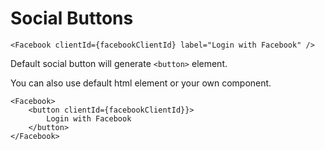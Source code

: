 # Social Buttons

```
<Facebook clientId={facebookClientId} label="Login with Facebook" />
```

Default social button will generate `<button>` element.

You can also use default html element or your own component.
```
<Facebook>
	<button clientId={facebookClientId}}>
		Login with Facebook
	</button>
</Facebook>
```